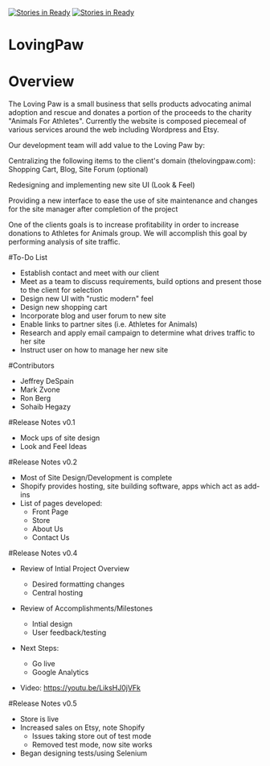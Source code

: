 [![Stories in Ready](https://badge.waffle.io/asu-cis-capstone/lovingpaw.png?label=ready&title=Ready)](https://waffle.io/asu-cis-capstone/lovingpaw)
[![Stories in Ready](https://badge.waffle.io/asu-cis-capstone/lovingpaw.png?label=ready&title=Ready)](https://waffle.io/asu-cis-capstone/lovingpaw)
# LovingPaw

# Overview

The Loving Paw is a small business that sells products advocating animal adoption and rescue and donates a portion of the proceeds to the charity "Animals For Athletes".  Currently the website is composed piecemeal of various services around the web including Wordpress and Etsy.

Our development team will add value to the Loving Paw by:

  Centralizing the following items to the client's domain (thelovingpaw.com): Shopping Cart, Blog, Site Forum (optional)
    
  Redesigning and implementing new site UI (Look & Feel)
  
  Providing a new interface to ease the use of site maintenance and changes for the site manager after completion of the project

One of the clients goals is to increase profitability in order to increase donations to Athletes for Animals group.  We will accomplish this goal by performing analysis of site traffic.

#To-Do List

* Establish contact and meet with our client
* Meet as a team to discuss requirements, build options and present those to the client for selection
* Design new UI with "rustic modern" feel
* Design new shopping cart
* Incorporate blog and user forum to new site
* Enable links to partner sites (i.e. Athletes for Animals)
* Research and apply email campaign to determine what drives traffic to her site
* Instruct user on how to manage her new site 

#Contributors

* Jeffrey DeSpain
* Mark Zvone
* Ron Berg
* Sohaib Hegazy

#Release Notes v0.1

* Mock ups of site design
* Look and Feel Ideas

#Release Notes v0.2

* Most of Site Design/Development is complete
* Shopify provides hosting, site building software, apps which act as add-ins
* List of pages developed:
  * Front Page
  * Store
  * About Us
  * Contact Us

#Release Notes v0.4

* Review of Intial Project Overview
  * Desired formatting changes
  * Central hosting
* Review of Accomplishments/Milestones
  * Intial design
  * User feedback/testing
* Next Steps:
  * Go live
  * Google Analytics

* Video: https://youtu.be/LiksHJ0jVFk 

#Release Notes v0.5

* Store is live
* Increased sales on Etsy, note Shopify
  * Issues taking store out of test mode
  * Removed test mode, now site works
* Began designing tests/using Selenium
